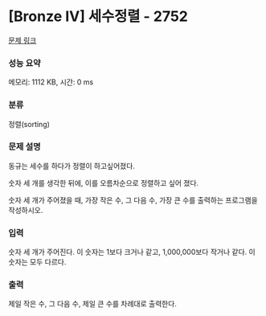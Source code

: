 # [Bronze IV] 세수정렬 - 2752 

[문제 링크](https://www.acmicpc.net/problem/2752) 

### 성능 요약

메모리: 1112 KB, 시간: 0 ms

### 분류

정렬(sorting)

### 문제 설명

<p>동규는 세수를 하다가 정렬이 하고싶어졌다.</p>

<p>숫자 세 개를 생각한 뒤에, 이를 오름차순으로 정렬하고 싶어 졌다.</p>

<p>숫자 세 개가 주어졌을 때, 가장 작은 수, 그 다음 수, 가장 큰 수를 출력하는 프로그램을 작성하시오.</p>

### 입력 

 <p>숫자 세 개가 주어진다. 이 숫자는 1보다 크거나 같고, 1,000,000보다 작거나 같다. 이 숫자는 모두 다르다.</p>

### 출력 

 <p>제일 작은 수, 그 다음 수, 제일 큰 수를 차례대로 출력한다.</p>

